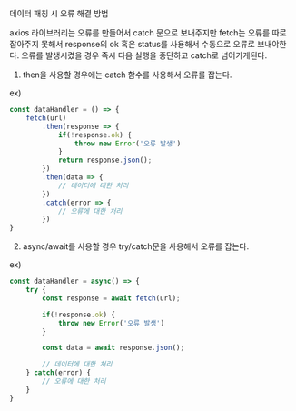 데이터 패칭 시 오류 해결 방법

axios 라이브러리는 오류를 만들어서 catch 문으로 보내주지만 
fetch는 오류를 따로 잡아주지 못해서 response의 ok 혹은 status를 사용해서 수동으로 오류로 보내야한다.
오류를 발생시켰을 경우 즉시 다음 실행을 중단하고 catch로 넘어가게된다.

1. then을 사용할 경우에는 catch 함수를 사용해서 오류를 잡는다.

ex) 

```javascript
const dataHandler = () => {
    fetch(url)
        .then(response => {
            if(!response.ok) {
                throw new Error('오류 발생')
            }
            return response.json();
        })
        .then(data => {
            // 데이터에 대한 처리
        })
        .catch(error => {
            // 오류에 대한 처리
        })
}
```

2. async/await를 사용할 경우 try/catch문을 사용해서 오류를 잡는다.

ex)
```javascript
const dataHandler = async() => {
    try {
        const response = await fetch(url);

        if(!response.ok) {
            throw new Error('오류 발생')
        }

        const data = await response.json();

        // 데이터에 대한 처리
    } catch(error) {
        // 오류에 대한 처리
    }
}
```